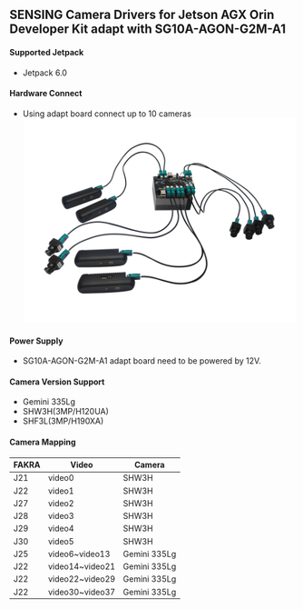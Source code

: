 ## SENSING Camera Drivers for Jetson AGX Orin Developer Kit adapt with SG10A-AGON-G2M-A1

#### Supported Jetpack

* Jetpack 6.0

#### Hardware Connect

* Using adapt board connect up to 10 cameras
  ![atl text](../../Picture/SENSING%20Deserializer%20Adapt%20Board/SG10A-AGON-G2M-A1%20with%20Jetson%20AGX%20Orin%20Devkit.png)

#### Power Supply

* SG10A-AGON-G2M-A1 adapt board need to be powered by 12V.

#### Camera Version Support

* Gemini 335Lg
* SHW3H(3MP/H120UA)
* SHF3L(3MP/H190XA)

#### Camera Mapping

| FAKRA |      Video      |    Camera    |
| ----- | --------------- | ------------ |
|  J21  |      video0     |     SHW3H    |
|  J22  |      video1     |     SHW3H    |
|  J27  |      video2     |     SHW3H    |
|  J28  |      video3     |     SHW3H    |
|  J29  |      video4     |     SHW3H    |
|  J30  |      video5     |     SHW3H    |
|  J25  | video6~video13  | Gemini 335Lg |
|  J22  | video14~video21 | Gemini 335Lg |
|  J22  | video22~video29 | Gemini 335Lg |
|  J22  | video30~video37 | Gemini 335Lg |
